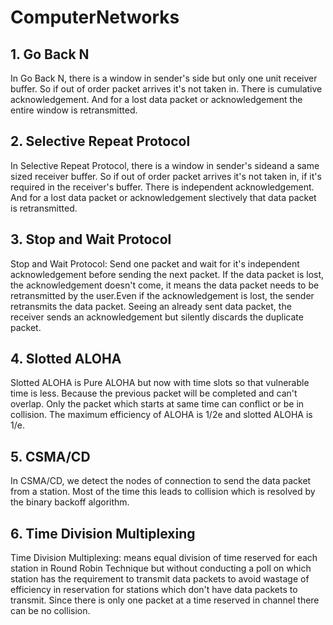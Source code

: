 # ComputerNetworks

## 1. Go Back N 
In Go Back N, there is a window in sender's side but only one unit receiver buffer. So if out of order packet 
arrives it's not taken in. There is cumulative acknowledgement. And for a lost data packet or acknowledgement 
the entire window is retransmitted. 

## 2. Selective Repeat Protocol 
In Selective Repeat Protocol, there is a window in sender's sideand a same sized receiver buffer.
So if out of order packet arrives it's not taken in, if it's required in the receiver's buffer. 
There is independent acknowledgement. And for a lost data packet or acknowledgement slectively that data 
packet is retransmitted.

## 3. Stop and Wait Protocol
Stop and Wait Protocol: Send one packet and wait for it's independent acknowledgement before sending
the next packet. If the data packet is lost, the acknowledgement doesn't come, it means the data packet
needs to be retransmitted by the user.Even if the acknowledgement is lost, the sender retransmits the 
data packet. Seeing an already sent data packet, the receiver sends an acknowledgement but silently 
discards the duplicate packet.

## 4. Slotted ALOHA
Slotted ALOHA is Pure ALOHA but now with time slots so that vulnerable time is less. Because the previous
packet will be completed and can't overlap. Only the packet which starts at same time can conflict or be in 
collision. The maximum efficiency of ALOHA is 1/2e and slotted ALOHA is 1/e.

## 5. CSMA/CD
In CSMA/CD, we detect the nodes of connection to send the data packet from a station. Most of the time
this leads to collision which is resolved by the binary backoff algorithm.

## 6. Time Division Multiplexing
Time Division Multiplexing: means equal division of time reserved for each station in
Round Robin Technique but without conducting a poll on which station has the requirement to transmit 
data packets to avoid wastage of efficiency in reservation for stations which don't have data packets
to transmit. Since there is only one packet at a time reserved in channel there can be no collision.
